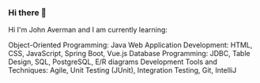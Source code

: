 ### Hi there 👋

<!--
**javerman/javerman** is a ✨ _special_ ✨ repository because its `README.md` (this file) appears on your GitHub profile.

Here are some ideas to get you started:

- 🔭 I’m currently working on ...
- 🌱 I’m currently learning ...
- 👯 I’m looking to collaborate on ...
- 🤔 I’m looking for help with ...
- 💬 Ask me about ...
- 📫 How to reach me: ...
- 😄 Pronouns: ...
- ⚡ Fun fact: ...
-->

Hi I'm John Averman and I am currently learning:

Object-Oriented Programming: Java
Web Application Development: HTML, CSS, JavaScript, Spring Boot, Vue.js
Database Programming: JDBC, Table Design, SQL, PostgreSQL, E/R diagrams
Development Tools and Techniques: Agile, Unit Testing (JUnit), Integration Testing, Git, IntelliJ
